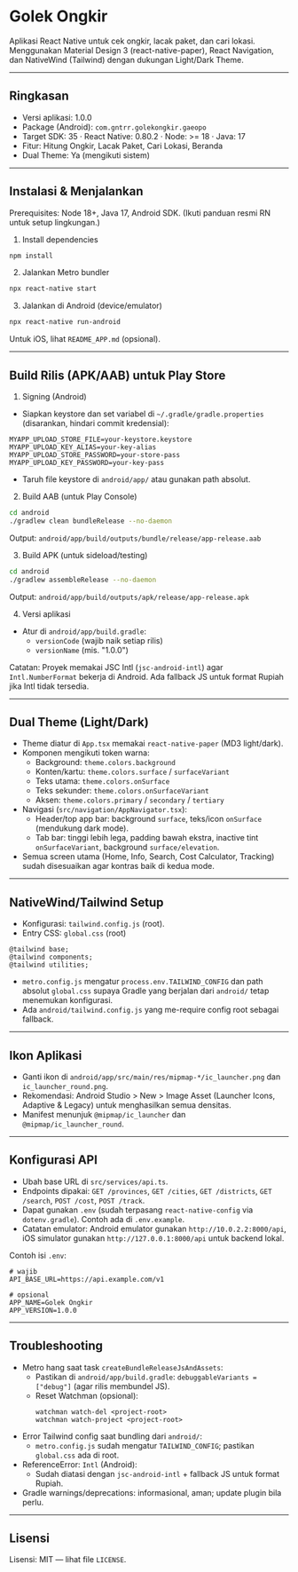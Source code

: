 # Golek Ongkir

Aplikasi React Native untuk cek ongkir, lacak paket, dan cari lokasi. Menggunakan Material Design 3 (react-native-paper), React Navigation, dan NativeWind (Tailwind) dengan dukungan Light/Dark Theme.

---

## Ringkasan
- Versi aplikasi: 1.0.0
- Package (Android): `com.gntrr.golekongkir.gaeopo`
- Target SDK: 35 · React Native: 0.80.2 · Node: >= 18 · Java: 17
- Fitur: Hitung Ongkir, Lacak Paket, Cari Lokasi, Beranda
- Dual Theme: Ya (mengikuti sistem)

---

## Instalasi & Menjalankan
Prerequisites: Node 18+, Java 17, Android SDK. (Ikuti panduan resmi RN untuk setup lingkungan.)

1) Install dependencies
```sh
npm install
```

2) Jalankan Metro bundler
```sh
npx react-native start
```

3) Jalankan di Android (device/emulator)
```sh
npx react-native run-android
```

Untuk iOS, lihat `README_APP.md` (opsional).

---

## Build Rilis (APK/AAB) untuk Play Store
1) Signing (Android)
- Siapkan keystore dan set variabel di `~/.gradle/gradle.properties` (disarankan, hindari commit kredensial):
```
MYAPP_UPLOAD_STORE_FILE=your-keystore.keystore
MYAPP_UPLOAD_KEY_ALIAS=your-key-alias
MYAPP_UPLOAD_STORE_PASSWORD=your-store-pass
MYAPP_UPLOAD_KEY_PASSWORD=your-key-pass
```
- Taruh file keystore di `android/app/` atau gunakan path absolut.

2) Build AAB (untuk Play Console)
```sh
cd android
./gradlew clean bundleRelease --no-daemon
```
Output: `android/app/build/outputs/bundle/release/app-release.aab`

3) Build APK (untuk sideload/testing)
```sh
cd android
./gradlew assembleRelease --no-daemon
```
Output: `android/app/build/outputs/apk/release/app-release.apk`

4) Versi aplikasi
- Atur di `android/app/build.gradle`:
  - `versionCode` (wajib naik setiap rilis)
  - `versionName` (mis. "1.0.0")

Catatan: Proyek memakai JSC Intl (`jsc-android-intl`) agar `Intl.NumberFormat` bekerja di Android. Ada fallback JS untuk format Rupiah jika Intl tidak tersedia.

---

## Dual Theme (Light/Dark)
- Theme diatur di `App.tsx` memakai `react-native-paper` (MD3 light/dark).
- Komponen mengikuti token warna:
  - Background: `theme.colors.background`
  - Konten/kartu: `theme.colors.surface` / `surfaceVariant`
  - Teks utama: `theme.colors.onSurface`
  - Teks sekunder: `theme.colors.onSurfaceVariant`
  - Aksen: `theme.colors.primary` / `secondary` / `tertiary`
- Navigasi (`src/navigation/AppNavigator.tsx`):
  - Header/top app bar: background `surface`, teks/icon `onSurface` (mendukung dark mode).
  - Tab bar: tinggi lebih lega, padding bawah ekstra, inactive tint `onSurfaceVariant`, background `surface/elevation`.
- Semua screen utama (Home, Info, Search, Cost Calculator, Tracking) sudah disesuaikan agar kontras baik di kedua mode.

---

## NativeWind/Tailwind Setup
- Konfigurasi: `tailwind.config.js` (root).
- Entry CSS: `global.css` (root)
```
@tailwind base;
@tailwind components;
@tailwind utilities;
```
- `metro.config.js` mengatur `process.env.TAILWIND_CONFIG` dan path absolut `global.css` supaya Gradle yang berjalan dari `android/` tetap menemukan konfigurasi.
- Ada `android/tailwind.config.js` yang me-require config root sebagai fallback.

---

## Ikon Aplikasi
- Ganti ikon di `android/app/src/main/res/mipmap-*/ic_launcher.png` dan `ic_launcher_round.png`.
- Rekomendasi: Android Studio > New > Image Asset (Launcher Icons, Adaptive & Legacy) untuk menghasilkan semua densitas.
- Manifest menunjuk `@mipmap/ic_launcher` dan `@mipmap/ic_launcher_round`.

---

## Konfigurasi API
- Ubah base URL di `src/services/api.ts`.
- Endpoints dipakai: `GET /provinces`, `GET /cities`, `GET /districts`, `GET /search`, `POST /cost`, `POST /track`.
- Dapat gunakan `.env` (sudah terpasang `react-native-config` via `dotenv.gradle`). Contoh ada di `.env.example`.
- Catatan emulator: Android emulator gunakan `http://10.0.2.2:8000/api`, iOS simulator gunakan `http://127.0.0.1:8000/api` untuk backend lokal.

Contoh isi `.env`:
```env
# wajib
API_BASE_URL=https://api.example.com/v1

# opsional
APP_NAME=Golek Ongkir
APP_VERSION=1.0.0
```

---

## Troubleshooting
- Metro hang saat task `createBundleReleaseJsAndAssets`:
  - Pastikan di `android/app/build.gradle`: `debuggableVariants = ["debug"]` (agar rilis membundel JS).
  - Reset Watchman (opsional):
    ```
    watchman watch-del <project-root>
    watchman watch-project <project-root>
    ```
- Error Tailwind config saat bundling dari `android/`:
  - `metro.config.js` sudah mengatur `TAILWIND_CONFIG`; pastikan `global.css` ada di root.
- ReferenceError: `Intl` (Android):
  - Sudah diatasi dengan `jsc-android-intl` + fallback JS untuk format Rupiah.
- Gradle warnings/deprecations: informasional, aman; update plugin bila perlu.

---

## Lisensi
Lisensi: MIT — lihat file `LICENSE`.
